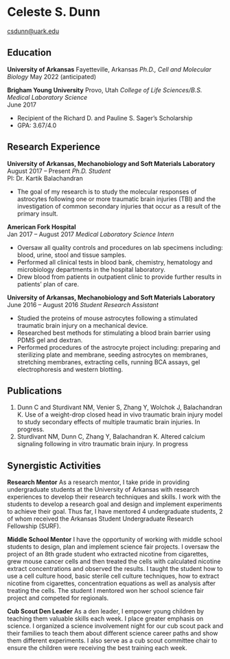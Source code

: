 # Celeste S. Dunn #
csdunn@uark.edu


 
## Education ## 
**University of Arkansas**
Fayetteville, Arkansas
*Ph.D., Cell and Molecular Biology*
May 2022 (anticipated)

**Brigham Young University**
Provo, Utah
*College of Life Sciences/B.S. Medical Laboratory Science*						        
June 2017
* Recipient of the Richard D. and Pauline S. Sager’s Scholarship
* GPA: 3.67/4.0


## Research Experience ## 

**University of Arkansas, Mechanobiology and Soft Materials Laboratory**	        		 
August 2017 – Present
*Ph.D. Student*		
PI: Dr. Kartik Balachandran  
* The goal of my research is to study the molecular responses of astrocytes following one or more traumatic brain injuries (TBI) and the investigation of common secondary injuries that occur as a result of the primary insult.

**American Fork Hospital** 								             
Jan 2017 – August 2017
*Medical Laboratory Science Intern*                  
* Oversaw all quality controls and procedures on lab specimens including: blood, urine, stool and tissue samples.
* Performed all clinical tests in blood bank, chemistry, hematology and microbiology departments in the hospital laboratory. 
* Drew blood from patients in outpatient clinic to provide further results in patients’ plan of care. 

**University of Arkansas, Mechanobiology and Soft Materials Laboratory**		           
June 2016 – August 2016
*Student Research Assistant*								             	                
* Studied the proteins of mouse astrocytes following a stimulated traumatic brain injury on a mechanical device.
* Researched best methods for stimulating a blood brain barrier using PDMS gel and dextran. 
* Performed procedures of the astrocyte project including: preparing and sterilizing plate and membrane, seeding astrocytes on membranes, stretching membranes, extracting cells, running BCA assays, gel electrophoresis and western blotting.  


## Publications ##
1.	Dunn C and Sturdivant NM, Venier S, Zhang Y, Wolchok J, Balachandran K. Use of a weight-drop closed head in vivo traumatic brain injury model to study secondary effects of multiple traumatic brain injuries. In progress.
2.	Sturdivant NM, Dunn C, Zhang Y, Balachandran K. Altered calcium signaling following in vitro traumatic brain injury. In progress

## Synergistic Activities ##

**Research Mentor**
 As a research mentor, I take pride in providing undergraduate students at the University of Arkansas with research experiences to develop their research techniques and skills. I work with the students to develop a research goal and design and implement experiments to achieve their goal. Thus far, I have mentored 4 undergraduate students, 2 of whom received the Arkansas Student Undergraduate Research Fellowship (SURF).

**Middle School Mentor**
 I have the opportunity of working with middle school students to design, plan and implement  science fair projects. I oversaw the project of an 8th grade student who extracted nicotine from cigarettes, grew mouse cancer cells and then treated the cells with calculated nicotine extract concentrations and observed the results. I taught the student how to use a cell culture hood, basic sterile cell culture techniques, how to extract nicotine from cigarettes, concentration equations as well as analysis after treating the cells. The student I mentored won her school science fair project and competed for regionals. 

**Cub Scout Den Leader**
 As a den leader, I empower young children by teaching them valuable skills each week. I place greater emphasis on science. I organized a science involvement night for our cub scout pack and their families to teach them about different science career paths and show them different experiments. I also serve as a cub scout committee chair to ensure the children were receiving the best training each week. 


